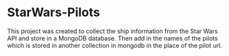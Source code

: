 # StarWars-Pilots

This project was created to collect the ship information from the Star Wars API and store in a MongoDB database. Then add in the names of the pilots 
which is stored in another collection in mongodb in the place of the pilot url. 
